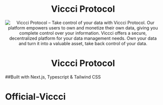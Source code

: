 <h1 align="center">Viccci Protocol</h1>

  <center><img alt="Viccci Protocol – Take control of your data with Viccci Protocol. Our platform empowers users to own and monetize their own data, giving you complete control over your information. Viccci offers a secure, decentralized platform for your data management needs. Own your data and turn it into a valuable asset, take back control of your data." src="https://scontent-lga3-1.xx.fbcdn.net/v/t39.30808-6/328933512_1356705961838041_655030639255448708_n.jpg?_nc_cat=110&ccb=1-7&_nc_sid=8bfeb9&_nc_ohc=c6LX8_iIc1oAX_xW76_&_nc_oc=AQndbegCcuPiv3CMeY7AA0UwpC3uO7dedAk3bVwauFk-oVrDsUtYlE5KQMndrHZw_5Q&_nc_ht=scontent-lga3-1.xx&oh=00_AfDPVjDUzKxnb7HBf4aoB9XfC_GexzDHuuD5hKhNaGThdQ&oe=63EB1F4D" /></center>
  <h1 align="center">Viccci Protocol</h1>


##Built with Next.js, Typescript & Tailwind CSS



# Official-Viccci
